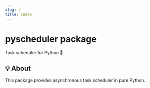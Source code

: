 ```yaml
---
slug: /
title: Index
---
```


# pyscheduler package

Task scheduler for Python 🐍

## 💡 About

This package provides asynchronous task scheduler in pure Python.
